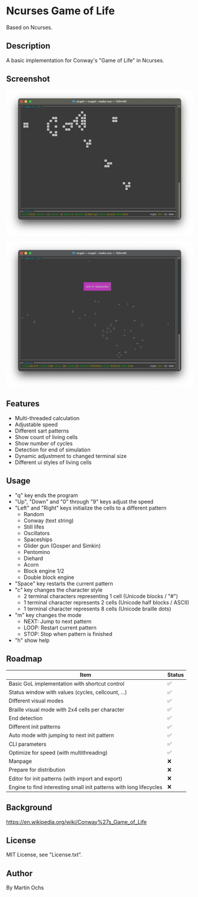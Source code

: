 
# Ncurses Game of Life

Based on Ncurses.

## Description

A basic implementation for Conway's "Game of Life" in Ncurses.

## Screenshot

![Screenshot](./doc/Screenshot1.png)

![Screenshot](./doc/Screenshot2.png)

## Features

- Multi-threaded calculation
- Adjustable speed
- Different sart patterns
- Show count of living cells
- Show number of cycles
- Detection for end of simulation
- Dynamic adjustment to changed terminal size
- Different ui styles of living cells

## Usage

- "q" key ends the program
- "Up", "Down" and "0" through "9" keys adjust the speed
- "Left" and "Right" keys initialize the cells to a different pattern
  - Random
  - Conway (text string)
  - Still lifes
  - Oscillators
  - Spaceships
  - Glider gun (Gosper and Simkin)
  - Pentomino
  - Diehard
  - Acorn
  - Block engine 1/2
  - Double block engine
- "Space" key restarts the current pattern
- "c" key changes the character style
  - 2 terminal characters representing 1 cell (Unicode blocks / "#")
  - 1 terminal character represents 2 cells (Unicode half blocks / ASCII)
  - 1 terminal character represents 8 cells (Unicode braille dots)
- "m" key changes the mode
  - NEXT: Jump to next pattern
  - LOOP: Restart current pattern
  - STOP: Stop when pattern is finished
- "h" show help

## Roadmap

| Item                                                                | Status |
|---------------------------------------------------------------------|--------|
| Basic GoL implementation with shortcut control                      | ✅      |
| Status window with values (cycles, cellcount, ...)                  | ✅      |
| Different visual modes                                              | ✅      |
| Braille visual mode with 2x4 cells per character                    | ✅      |
| End detection                                                       | ✅      |
| Different init patterns                                             | ✅      |
| Auto mode with jumping to next init pattern                         | ✅      |
| CLI parameters                                                      | ✅      |
| Optimize for speed (with multithreading)                            | ✅      |
| Manpage                                                             | ❌      |
| Prepare for distribution                                            | ❌      |
| Editor for init patterns (with import and export)                   | ❌      |
| Engine to find interesting small init patterns with long lifecycles | ❌      |

## Background

<https://en.wikipedia.org/wiki/Conway%27s_Game_of_Life>

## License

MIT License, see "License.txt".

## Author

By Martin Ochs
